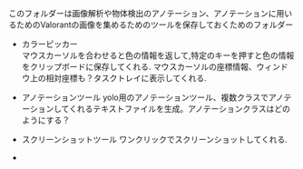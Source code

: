 このフォルダーは画像解析や物体検出のアノテーション、アノテーションに用いるためのValorantの画像を集めるためのツールを保存しておくためのフォルダー

- カラーピッカー  
マウスカーソルを合わせると色の情報を返して,特定のキーを押すと色の情報をクリップボードに保存してくれる. マウスカーソルの座標情報、ウィンドウ上の相対座標も？タスクトレイに表示してくれる.

- アノテーションツール
yolo用のアノテーションツール、複数クラスでアノテーションしてくれるテキストファイルを生成。アノテーションクラスはどのようにする？

- スクリーンショットツール
ワンクリックでスクリーンショットしてくれる.

- 
